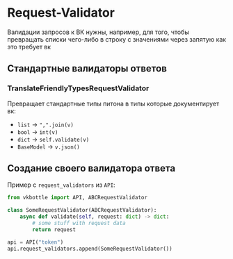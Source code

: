 # Request-Validator

Валидации запросов к ВК нужны, например, для того, чтобы превращать списки чего-либо в строку с значениями через запятую как это требует вк

## Стандартные валидаторы ответов

### TranslateFriendlyTypesRequestValidator

Превращает стандартные типы питона в типы которые документирует вк:

* `list` -> `",".join(v)`
* `bool` -> `int(v)`
* `dict` -> `self.validate(v)`
* `BaseModel` -> `v.json()`

## Создание своего валидатора ответа

Пример с `request_validators` из `API`:

```python
from vkbottle import API, ABCRequestValidator

class SomeRequestValidator(ABCRequestValidator):
    async def validate(self, request: dict) -> dict:
        # some stuff with request data
        return request

api = API("token")
api.request_validators.append(SomeRequestValidator())
```
